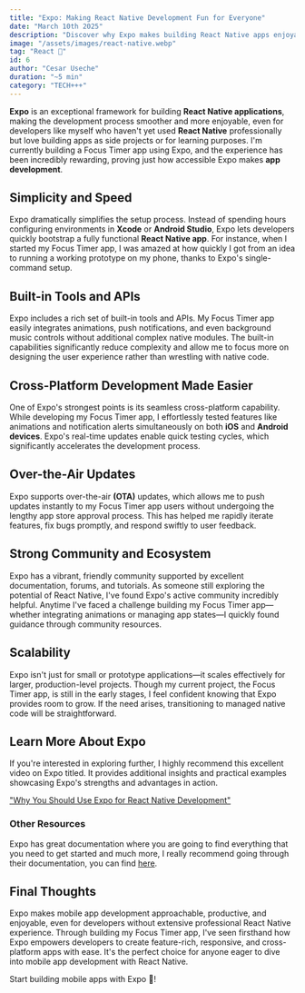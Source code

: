 ```yaml
---
title: "Expo: Making React Native Development Fun for Everyone"
date: "March 10th 2025"
description: "Discover why Expo makes building React Native apps enjoyable and accessible. A great way to build mobile apps."
image: "/assets/images/react-native.webp"
tag: "React 📱"
id: 6
author: "Cesar Useche"
duration: "~5 min"
category: "TECH+++"
---
```


**Expo** is an exceptional framework for building **React Native applications**, making the development process smoother and more enjoyable, even for developers like myself who haven't yet used **React Native** professionally but love building apps as side projects or for learning purposes. I'm currently building a Focus Timer app using Expo, and the experience has been incredibly rewarding, proving just how accessible Expo makes **app development**.

## Simplicity and Speed
Expo dramatically simplifies the setup process. Instead of spending hours configuring environments in **Xcode** or **Android Studio**, Expo lets developers quickly bootstrap a fully functional **React Native app**. For instance, when I started my Focus Timer app, I was amazed at how quickly I got from an idea to running a working prototype on my phone, thanks to Expo's single-command setup.

## Built-in Tools and APIs
Expo includes a rich set of built-in tools and APIs. My Focus Timer app easily integrates animations, push notifications, and even background music controls without additional complex native modules. The built-in capabilities significantly reduce complexity and allow me to focus more on designing the user experience rather than wrestling with native code.

## Cross-Platform Development Made Easier
One of Expo's strongest points is its seamless cross-platform capability. While developing my Focus Timer app, I effortlessly tested features like animations and notification alerts simultaneously on both **iOS** and **Android devices**. Expo's real-time updates enable quick testing cycles, which significantly accelerates the development process.

## Over-the-Air Updates
Expo supports over-the-air **(OTA)** updates, which allows me to push updates instantly to my Focus Timer app users without undergoing the lengthy app store approval process. This has helped me rapidly iterate features, fix bugs promptly, and respond swiftly to user feedback.

## Strong Community and Ecosystem
Expo has a vibrant, friendly community supported by excellent documentation, forums, and tutorials. As someone still exploring the potential of React Native, I've found Expo's active community incredibly helpful. Anytime I've faced a challenge building my Focus Timer app—whether integrating animations or managing app states—I quickly found guidance through community resources.

## Scalability
Expo isn't just for small or prototype applications—it scales effectively for larger, production-level projects. Though my current project, the Focus Timer app, is still in the early stages, I feel confident knowing that Expo provides room to grow. If the need arises, transitioning to managed native code will be straightforward.

## Learn More About Expo
If you're interested in exploring further, I highly recommend this excellent video on Expo titled. It provides additional insights and practical examples showcasing Expo's strengths and advantages in action.

["Why You Should Use Expo for React Native Development"](https://www.youtube.com/watch?v=gntZth3mIbM)

### Other Resources
Expo has great documentation where you are going to find everything that you need to get started and much more, I really recommend going through their documentation, you can find [here](http://docs.expo.dev/tutorial/introduction/).

## Final Thoughts
Expo makes mobile app development approachable, productive, and enjoyable, even for developers without extensive professional React Native experience. Through building my Focus Timer app, I've seen firsthand how Expo empowers developers to create feature-rich, responsive, and cross-platform apps with ease. It's the perfect choice for anyone eager to dive into mobile app development with React Native.

Start building mobile apps with Expo 📱!

